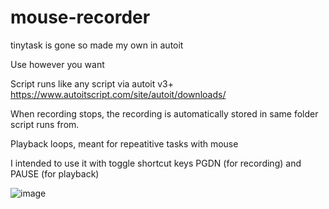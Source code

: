 # mouse-recorder

tinytask is gone so made my own in autoit

Use however you want

Script runs like any script via autoit v3+ https://www.autoitscript.com/site/autoit/downloads/

When recording stops, the recording is automatically stored in same folder script runs from.

Playback loops, meant for repeatitive tasks with mouse

I intended to use it with toggle shortcut keys PGDN (for recording) and PAUSE (for playback)

![image](https://github.com/ildarmgt/mouse-recorder/assets/35236406/436d141b-d510-47f2-b09f-5c4561a69bde)

